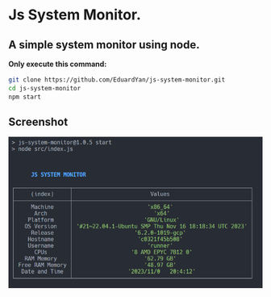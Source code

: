 # Js System Monitor.

## A simple system monitor using **node**.

**Only execute this command:**

```bash
git clone https://github.com/EduardYan/js-system-monitor.git
cd js-system-monitor
npm start
```

## Screenshot

![screenthot](https://github.com/EduardYan/js-system-monitor/raw/main/doc/screenshot.png)
